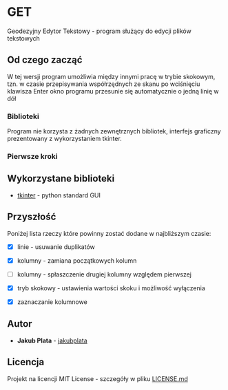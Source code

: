 #  GET

Geodezyjny Edytor Tekstowy - program służący do edycji plików tekstowych

## Od czego zacząć

W tej wersji program umożliwia między innymi pracę w trybie skokowym, tzn. w czasie przepisywania współrzędnych ze skanu po wciśnięciu klawisza Enter okno programu przesunie się automatycznie o jedną
linię w dół

### Biblioteki

Program nie korzysta z żadnych zewnętrznych bibliotek, interfejs graficzny prezentowany z wykorzystaniem tkinter.

### Pierwsze kroki



## Wykorzystane biblioteki

* [tkinter](https://wiki.python.org/moin/TkInter) - python standard GUI



## Przyszłość

Poniżej lista rzeczy które powinny zostać dodane w najbliższym czasie:

- [x] linie - usuwanie duplikatów
- [x] kolumny - zamiana początkowych kolumn
- [ ] kolumny - spłaszczenie drugiej kolumny względem pierwszej
- [x] tryb skokowy - ustawienia wartości skoku i możliwość wyłączenia
- [x] zaznaczanie kolumnowe



## Autor

* **Jakub Plata** - [jakubplata](https://github.com/jakubplata)

## Licencja

Projekt na licencji MIT License - szczegóły w pliku [LICENSE.md](LICENSE.md) 
